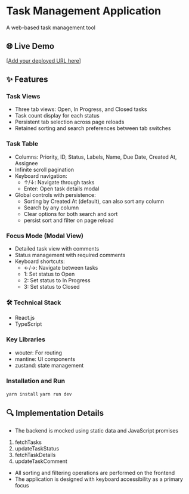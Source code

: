 # Task Management Application

A web-based task management tool

## 🌐 Live Demo
[[Add your deployed URL here](https://task-management-tm.netlify.app/open)]

## ✨ Features

### Task Views
- Three tab views: Open, In Progress, and Closed tasks
- Task count display for each status
- Persistent tab selection across page reloads
- Retained sorting and search preferences between tab switches

### Task Table
- Columns: Priority, ID, Status, Labels, Name, Due Date, Created At, Assignee
- Infinite scroll pagination
- Keyboard navigation:
  - ↑/↓: Navigate through tasks
  - Enter: Open task details modal
- Global controls with persistence:
  - Sorting by Created At (default), can also sort any column
  - Search by any column
  - Clear options for both search and sort
  - persist sort and filter on page reload

### Focus Mode (Modal View)
- Detailed task view with comments
- Status management with required comments
- Keyboard shortcuts:
  - ←/→: Navigate between tasks
  - 1: Set status to Open
  - 2: Set status to In Progress
  - 3: Set status to Closed


### 🛠️ Technical Stack

- React.js
- TypeScript

### Key Libraries
- wouter: For routing
- mantine: UI components
- zustand: state management

### Installation and Run

```yarn install```
```yarn run dev```


## 🔍 Implementation Details

- The backend is mocked using static data and JavaScript promises
1. fetchTasks
2. updateTaskStatus
3. fetchTaskDetails
4. updateTaskComment
- All sorting and filtering operations are performed on the frontend
- The application is designed with keyboard accessibility as a primary focus